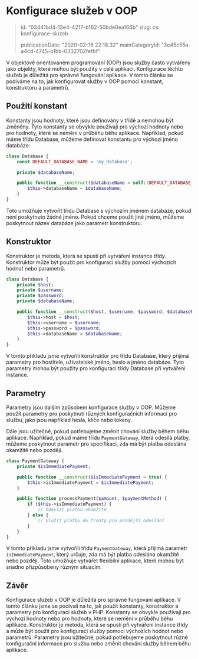 Konfigurace služeb v OOP
========================

> id: "03441bd4-13e4-4217-b162-50bde0ea166b"
> slug:
> 	cs: konfigurace-sluzeb
>
> publicationDate: "2020-02-16 22:18:32"
> mainCategoryId: "3e45c55a-a4cd-4745-b1bb-0332702fefbf"

V objektově orientovaném programování (OOP) jsou služby často vytvářeny jako objekty, které mohou být použity v celé aplikaci. Konfigurace těchto služeb je důležitá pro správné fungování aplikace. V tomto článku se podíváme na to, jak konfigurovat služby v OOP pomocí konstant, konstruktoru a parametrů.

Použití konstant
----------------

Konstanty jsou hodnoty, které jsou definovány v třídě a nemohou být změněny. Tyto konstanty se obvykle používají pro výchozí hodnoty nebo pro hodnoty, které se nemění v průběhu běhu aplikace. Například, pokud máme třídu Database, můžeme definovat konstantu pro výchozí jméno databáze:

```php
class Database {
    const DEFAULT_DATABASE_NAME = 'my_database';

    private $databaseName;

    public function __construct($databaseName = self::DEFAULT_DATABASE_NAME) {
        $this->databaseName = $databaseName;
    }
}
```

Toto umožňuje vytvořit třídu Database s výchozím jménem databáze, pokud není poskytnuto žádné jméno. Pokud chceme použít jiné jméno, můžeme poskytnout název databáze jako parametr konstruktoru.

Konstruktor
-----------

Konstruktor je metoda, která se spustí při vytváření instance třídy. Konstruktor může být použit pro konfiguraci služby pomocí výchozích hodnot nebo parametrů.

```php
class Database {
    private $host;
    private $username;
    private $password;
    private $databaseName;

    public function __construct($host, $username, $password, $databaseName) {
        $this->host = $host;
        $this->username = $username;
        $this->password = $password;
        $this->databaseName = $databaseName;
    }
}
```

V tomto příkladu jsme vytvořili konstruktor pro třídu Database, který přijímá parametry pro hostitele, uživatelské jméno, heslo a jméno databáze. Tyto parametry mohou být použity pro konfiguraci třídy Database při vytváření instance.

Parametry
---------

Parametry jsou dalším způsobem konfigurace služby v OOP. Můžeme použít parametry pro poskytnutí různých konfiguračních informací pro službu, jako jsou například hesla, klíče nebo tokeny.

Dále jsou užitečné, pokud potřebujeme změnit chování služby během běhu aplikace. Například, pokud máme třídu `PaymentGateway`, která odesílá platby, můžeme poskytnout parametr pro specifikaci, zda má být platba odeslána okamžitě nebo později.

```php
class PaymentGateway {
    private $isImmediatePayment;

    public function __construct($isImmediatePayment = true) {
        $this->isImmediatePayment = $isImmediatePayment;
    }

    public function processPayment($amount, $paymentMethod) {
        if ($this->isImmediatePayment) {
            // Odeslat platbu okamžitě
        } else {
            // Uložit platbu do fronty pro pozdější odeslání
        }
    }
}
```

V tomto příkladu jsme vytvořili třídu `PaymentGateway`, která přijímá parametr `isImmediatePayment`, který určuje, zda má být platba odeslána okamžitě nebo později. Toto umožňuje vytvářet flexibilní aplikace, které mohou být snadno přizpůsobeny různým situacím.

Závěr
-----

Konfigurace služeb v OOP je důležitá pro správné fungování aplikace. V tomto článku jsme se podívali na to, jak použít konstanty, konstruktor a parametry pro konfiguraci služeb v PHP. Konstanty se obvykle používají pro výchozí hodnoty nebo pro hodnoty, které se nemění v průběhu běhu aplikace. Konstruktor je metoda, která se spustí při vytváření instance třídy a může být použit pro konfiguraci služby pomocí výchozích hodnot nebo parametrů. Parametry jsou užitečné, pokud potřebujeme poskytnout různé konfigurační informace pro službu nebo změnit chování služby během běhu aplikace.
